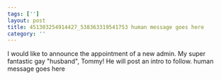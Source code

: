```yaml
---
tags: ['']
layout: post
title: 451303254914427_538363319541753 human message goes here
category: ''
---
```

I would like to announce the appointment of a new admin. My super fantastic gay "husband", Tommy! He will post an intro to follow.
human message goes here

